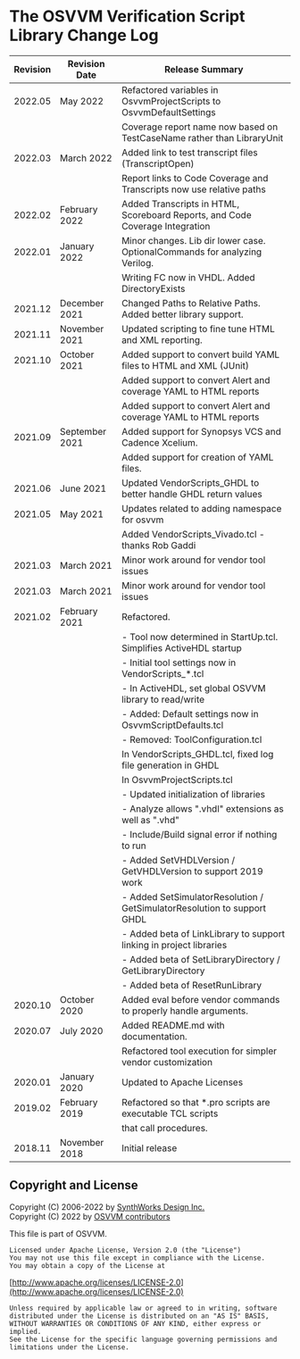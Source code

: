 # The OSVVM Verification Script Library Change Log

| **Revision**  | **Revision Date**  |  **Release Summary**                                                  | 
|---------------|--------------------|-----------------------------------------------------------------------| 
| 2022.05       | May 2022           | Refactored variables in OsvvmProjectScripts to OsvvmDefaultSettings   |
|               |                    | Coverage report name now based on TestCaseName rather than LibraryUnit|
| 2022.03       | March 2022         | Added link to test transcript files (TranscriptOpen)                  |
|               |                    | Report links to Code Coverage and Transcripts now use relative paths  |
| 2022.02       | February 2022      | Added Transcripts in HTML, Scoreboard Reports, and Code Coverage Integration  |
| 2022.01       | January 2022       | Minor changes.  Lib dir lower case.  OptionalCommands for analyzing Verilog.  |
|               |                    | Writing FC now in VHDL.  Added DirectoryExists                        |
| 2021.12       | December 2021      | Changed Paths to Relative Paths.  Added better library support.       |
| 2021.11       | November 2021      | Updated scripting to fine tune HTML and XML reporting.                |
| 2021.10       | October 2021       | Added support to convert build YAML files to HTML and XML (JUnit)     |
|               |                    |    Added support to convert Alert and coverage YAML to HTML reports   |
|               |                    |    Added support to convert Alert and coverage YAML to HTML reports   |
| 2021.09       | September 2021     | Added support for Synopsys VCS and Cadence Xcelium.                   |
|               |                    | Added support for creation of YAML files.                             |
| 2021.06       | June 2021          | Updated VendorScripts_GHDL to better handle GHDL return values        |
| 2021.05       | May 2021           | Updates related to adding namespace for osvvm                         |
|               |                    |    Added VendorScripts_Vivado.tcl - thanks Rob Gaddi                  |
| 2021.03       | March 2021         | Minor work around for vendor tool issues                              |
| 2021.03       | March 2021         | Minor work around for vendor tool issues                              |
| 2021.02       | February 2021      | Refactored.                                                           |
|               |                    |    - Tool now determined in StartUp.tcl. Simplifies ActiveHDL startup |
|               |                    |    - Initial tool settings now in VendorScripts_*.tcl                 |
|               |                    |       - In ActiveHDL, set global OSVVM library to read/write          |
|               |                    |    - Added: Default settings now in OsvvmScriptDefaults.tcl           |
|               |                    |    - Removed: ToolConfiguration.tcl                                   |
|               |                    | In VendorScripts_GHDL.tcl, fixed log file generation in GHDL          |
|               |                    | In OsvvmProjectScripts.tcl                                            |
|               |                    |    - Updated initialization of libraries                              |
|               |                    |    - Analyze allows ".vhdl" extensions as well as ".vhd"              |
|               |                    |    - Include/Build signal error if nothing to run                          |
|               |                    |    - Added SetVHDLVersion / GetVHDLVersion to support 2019 work            |
|               |                    |    - Added SetSimulatorResolution / GetSimulatorResolution to support GHDL |
|               |                    |    - Added beta of LinkLibrary to support linking in project libraries     |
|               |                    |    - Added beta of SetLibraryDirectory / GetLibraryDirectory               |
|               |                    |    - Added beta of ResetRunLibrary                                         |
| 2020.10       | October 2020       | Added eval before vendor commands to properly handle arguments.       |
| 2020.07       | July 2020          | Added README.md with documentation.                                   |
|               |                    | Refactored tool execution for simpler vendor customization            |
| 2020.01       | January 2020       | Updated to Apache Licenses                                            |
| 2019.02       | February 2019      | Refactored so that *.pro scripts are executable TCL scripts           |
|               |                    | that call procedures.                                                 |
| 2018.11       | November 2018      | Initial release                                                       |

 
## Copyright and License
Copyright (C) 2006-2022 by [SynthWorks Design Inc.](http://www.synthworks.com/)   
Copyright (C) 2022 by [OSVVM contributors](CONTRIBUTOR.md)   

This file is part of OSVVM.

    Licensed under Apache License, Version 2.0 (the "License")
    You may not use this file except in compliance with the License.
    You may obtain a copy of the License at

  [http://www.apache.org/licenses/LICENSE-2.0](http://www.apache.org/licenses/LICENSE-2.0)

    Unless required by applicable law or agreed to in writing, software
    distributed under the License is distributed on an "AS IS" BASIS,
    WITHOUT WARRANTIES OR CONDITIONS OF ANY KIND, either express or implied.
    See the License for the specific language governing permissions and
    limitations under the License.
